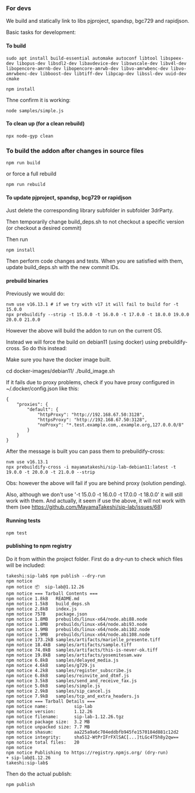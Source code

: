 ### For devs

We build and statically link to libs pjproject, spandsp, bgc729 and rapidjson.

Basic tasks for development:

#### To build
```
sudo apt install build-essential automake autoconf libtool libspeex-dev libopus-dev libsdl2-dev libavdevice-dev libswscale-dev libv4l-dev libopencore-amrnb-dev libopencore-amrwb-dev libvo-amrwbenc-dev libvo-amrwbenc-dev libboost-dev libtiff-dev libpcap-dev libssl-dev uuid-dev cmake

npm install
```

Thne confirm it is working:
```
node samples/simple.js
```

#### To clean up (for a clean rebuild)
```
npx node-gyp clean
```

### To build the addon after changes in source files
```
npm run build
```
or force a full rebuild
```
npm run rebuild
```

#### To update pjproject, spandsp, bcg729 or rapidjson
Just delete the corresponding library subfolder in subfolder 3drParty.


Then temporarily change build_deps.sh to not checkout a specific version (or checkout a desired commit)

Then run
```
npm install
```

Then perform code changes and tests. When you are satisfied with them, update build_deps.sh with the new commit IDs.

#### prebuild binaries
Previously we would do:

```
nvm use v16.13.1 # if we try with v17 it will fail to build for -t 15.0.0
npx prebuildify --strip -t 15.0.0 -t 16.0.0 -t 17.0.0 -t 18.0.0 19.0.0 20.0.0 21.0.0
```
However the above will build the addon to run on the current OS.

Instead we will force the build on debian11 (using docker) using prebuildify-cross. So do this instead:

Make sure you have the docker image built.

cd docker-images/debian11/
./build_image.sh

If it fails due to proxy problems, check if you have proxy configured in ~/.docker/config.json like this:
```
{
    "proxies": {
        "default": {
            "httpProxy": "http://192.168.67.50:3128",
            "httpsProxy": "http://192.168.67.50:3128",
            "noProxy": "*.test.example.com,.example.org,127.0.0.0/8"
        }
    }
}

```

After the message is built you can pass them to prebuildify-cross:
```
nvm use v16.13.1
npx prebuildify-cross -i mayamatakeshi/sip-lab-debian11:latest -t 19.0.0 -t 20.0.0 -t 21.0.0 --strip
```
Obs: however the above will fail if you are behind proxy (solution pending).

Also, although we don't use '-t 15.0.0 -t 16.0.0 -t 17.0.0 -t 18.0.0' it will still work with them. 
And actually, it seem if use the above, it will not work with them (see https://github.com/MayamaTakeshi/sip-lab/issues/68)

#### Running tests
```
npm test
```

#### publishing to npm registry

Do it from within the project folder. First do a dry-run to check which files will be included:
```
takeshi:sip-lab$ npm publish --dry-run
npm notice 
npm notice 📦  sip-lab@1.12.26
npm notice === Tarball Contents === 
npm notice 1.8kB   README.md                               
npm notice 1.5kB   build_deps.sh                           
npm notice 2.8kB   index.js                                
npm notice 757B    package.json                            
npm notice 1.8MB   prebuilds/linux-x64/node.abi88.node     
npm notice 1.8MB   prebuilds/linux-x64/node.abi93.node     
npm notice 1.9MB   prebuilds/linux-x64/node.abi102.node    
npm notice 1.9MB   prebuilds/linux-x64/node.abi108.node    
npm notice 173.2kB samples/artifacts/marielle_presente.tiff
npm notice 18.4kB  samples/artifacts/sample.tiff           
npm notice 74.0kB  samples/artifacts/this-is-never-ok.tiff 
npm notice 19.8kB  samples/artifacts/yosemitesam.wav       
npm notice 6.8kB   samples/delayed_media.js                
npm notice 4.6kB   samples/g729.js                         
npm notice 4.2kB   samples/register_subscribe.js           
npm notice 6.8kB   samples/reinvite_and_dtmf.js            
npm notice 3.5kB   samples/send_and_receive_fax.js         
npm notice 5.0kB   samples/simple.js                       
npm notice 2.9kB   samples/sip_cancel.js                   
npm notice 7.9kB   samples/tcp_and_extra_headers.js        
npm notice === Tarball Details === 
npm notice name:          sip-lab                                 
npm notice version:       1.12.26                                 
npm notice filename:      sip-lab-1.12.26.tgz                     
npm notice package size:  3.2 MB                                  
npm notice unpacked size: 7.7 MB                                  
npm notice shasum:        aa225a9a6c704eddbfb945fe1570184d881c12d2
npm notice integrity:     sha512-WtPrIFrFXlSAC[...]tLGc4T5h8y2qw==
npm notice total files:   20                                      
npm notice 
npm notice Publishing to https://registry.npmjs.org/ (dry-run)
+ sip-lab@1.12.26
takeshi:sip-lab$
```

Then do the actual publish:
```
npm publish 
```


